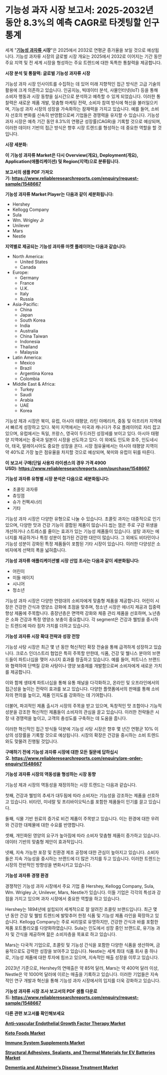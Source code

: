 <p><h1>기능성 과자 시장 보고서: 2025-2032년 동안 8.3%의 예측 CAGR로 타겟팅할 인구 통계</h1></p><p>세계 "<strong><a href="https://www.reliableresearchreports.com/functional-confectionery-r1548667?utm_campaign=105&utm_medium=8&utm_source=Github&utm_content=ia&utm_term=21032025&utm_id=functional-confectionery">기능성 과자류&nbsp;</a></strong><strong>시장</strong>"은 2025에서 2032로 연평균 증가율을 보일 것으로 예상됩니다. 기능성 과자류 시장의 글로벌 시장 개요는 2025에서 2032로 이어지는 기간 동안 주요 지역 및 전 세계 시장을 형성하는 주요 트렌드에 대한 독특한 통찰력을 제공합니다.</p>
<p><strong>시장 분석 및 통찰력: 글로벌 기능성 과자류 시장</strong></p>
<p><p>기능성 과자 시장 인사이트를 수집하는 데 있어 미래 지향적인 접근 방식은 고급 기술의 활용에 크게 의존하고 있습니다. 인공지능, 빅데이터 분석, 사물인터넷(IoT) 등을 통해 소비자 행동과 시장 동향을 실시간으로 분석하고 예측할 수 있게 되었습니다. 이러한 통찰력은 새로운 제품 개발, 맞춤형 마케팅 전략, 소비자 참여 방식에 혁신을 불러일으키며, 기능성 과자 시장의 성장을 가속화하는 잠재력을 가지고 있습니다. 예를 들어, 소비자 선호의 변화를 신속히 반영함으로써 기업들은 경쟁력을 유지할 수 있습니다. 기능성 과자 시장은 예측 기간 동안 8.3%의 연평균 성장률(CAGR)을 기록할 것으로 예상되며, 이러한 데이터 기반의 접근 방식은 향후 시장 트렌드를 형성하는 데 중요한 역할을 할 것입니다.</p><a href="%7CAUTHORITHY_DOMAIN_URL%7C?utm_campaign=105&utm_medium=8&utm_source=Github&utm_content=ia&utm_term=21032025&utm_id=functional-confectionery"></a></p>
<p><strong>시장 세분화:</strong></p>
<p><strong>이 기능성 과자류 Market은 다시 Overview(개요), Deployment(개요), Application(애플리케이션) 및 Region(지역)으로 분류됩니다.</strong></p>
<p><strong>보고서의 샘플 PDF 가져오기:&nbsp;<a href="https://www.reliableresearchreports.com/enquiry/request-sample/1548667?utm_campaign=105&utm_medium=8&utm_source=Github&utm_content=ia&utm_term=21032025&utm_id=functional-confectionery">https://www.reliableresearchreports.com/enquiry/request-sample/1548667</a></strong><strong></strong></p>
<p><strong>기능성 과자류 Market Player는 다음과 같이 세분화됩니다:</strong></p>
<p><ul><li>Hershey</li><li>Kellogg Company</li><li>Sula</li><li>Wm. Wrigley Jr</li><li>Unilever</li><li>Mars</li><li>Nestle</li></ul></p>
<p><strong>지역별로 제공되는 기능성 과자류 마켓 플레이어는 다음과 같습니다:</strong></p>
<p><ul>
    <li>
        North America:
        <ul>
            <li>United States</li>
            <li>Canada</li>
        </ul>
    </li>
    <li>
        Europe:
        <ul>
            <li>Germany</li>
            <li>France</li>
            <li>U.K.</li>
            <li>Italy</li>
            <li>Russia</li>
        </ul>
    </li>
    <li>
        Asia-Pacific:
        <ul>
            <li>China</li>
            <li>Japan</li>
            <li>South Korea</li>
            <li>India</li>
            <li>Australia</li>
            <li>China Taiwan</li>
            <li>Indonesia</li>
            <li>Thailand</li>
            <li>Malaysia</li>
        </ul>
    </li>
    <li>
        Latin America:
        <ul>
            <li>Mexico</li>
            <li>Brazil</li>
            <li>Argentina Korea</li>
            <li>Colombia</li>
        </ul>
    </li>
    <li>
        Middle East & Africa:
        <ul>
            <li>Turkey</li>
            <li>Saudi</li>
            <li>Arabia</li>
            <li>UAE</li>
            <li>Korea</li>
        </ul>
    </li>
    </ul></p>
<p><p>기능성 제과 시장은 북미, 유럽, 아시아 태평양, 라틴 아메리카, 중동 및 아프리카 지역에서 빠르게 성장하고 있다. 북미 지역에서는 미국과 캐나다가 주요 플레이어로 자리 잡고 있으며, 유럽에서는 독일, 프랑스, 영국이 두드러진 성장세를 보이고 있다. 아시아 태평양 지역에서는 중국과 일본이 시장을 선도하고 있다. 이 외에도 인도와 호주, 인도네시아, 태국, 말레이시아도 중요한 성장을 온다. 시장 점유율에서는 아시아 태평양 지역이 약 40%로 가장 높은 점유율을 차지할 것으로 예상되며, 북미와 유럽이 뒤를 따른다.</p></p>
<p><strong>이 보고서 구매(단일 사용자 라이센스의 경우 가격 4900 USD):&nbsp;<a href="https://www.reliableresearchreports.com/purchase/1548667?utm_campaign=105&utm_medium=8&utm_source=Github&utm_content=ia&utm_term=21032025&utm_id=functional-confectionery">https://www.reliableresearchreports.com/purchase/1548667</a></strong></p>
<p><strong>기능성 과자류 유형별 시장 분석은 다음으로 세분화됩니다:</strong></p>
<p><ul><li>초콜릿 과자류</li><li>츄잉껌</li><li>슈가 컨펙셔너리</li><li>기타</li></ul></p>
<p><p>기능성 과자 시장은 다양한 유형으로 나눌 수 있습니다. 초콜릿 과자는 대중적으로 인기 있으며, 다양한 맛과 건강 기능이 결합된 제품이 많습니다.씹는 껌은 주로 구강 위생을 개선하거나 스트레스를 줄이는 효과가 있는 기능성 제품들이 있습니다. 설탕 과자는 에너지를 제공하거나 특정 성분이 첨가된 건강한 대안이 많습니다. 그 외에도 비타민이나 기능성 성분이 강화된 특정 제품들이 포함된 기타 시장이 있습니다. 이러한 다양성은 소비자에게 선택의 폭을 넓혀줍니다.</p></p>
<p><strong>기능성 과자류 애플리케이션별 시장 산업 조사는 다음과 같이 세분화됩니다:</strong></p>
<p><ul><li>어린이</li><li>미들 에이지</li><li>시니어</li><li>청소년</li></ul></p>
<p><p>기능성 과자 시장은 다양한 연령대의 소비자에게 맞춤형 제품을 제공합니다. 어린이 시장은 건강한 간식과 영양소 강화에 초점을 맞추며, 청소년 시장은 에너지 제공과 집중력 향상 제품에 주목합니다. 중장년층은 면역력 강화와 체중 관리 제품을 선호하며, 노년층은 소화 건강과 특정 영양소 보충이 중요합니다. 각 segment은 건강과 웰빙을 중시하는 트렌드에 따라 점차 가치를 더하고 있습니다.</p></p>
<p><strong>기능성 과자류 시장 확대 전략과 성장 전망</strong></p>
<p><p>기능성 사탕 시장은 최근 몇 년 동안 혁신적인 확장 전술을 통해 급격하게 성장하고 있습니다. 크로스 인더스트리 협업은 특히 주목할 만한데, 식품, 건강 및 웰니스 분야의 브랜드들이 파트너십을 맺어 시너지 효과를 창출하고 있습니다. 예를 들어, 피트니스 브랜드와 협력하여 단백질 강화 사탕이나 영양 보충제를 개발함으로써 소비자에게 새로운 가치를 제공합니다.</p><p>이와 함께 생태계 파트너십을 통해 유통 채널을 다각화하고, 온라인 및 오프라인에서의 접근성을 높이는 전략이 효과를 보고 있습니다. 다양한 플랫폼에서의 판매를 통해 소비자의 편의를 높이고, 제품 인지도를 강화하는 데 기여합니다.</p><p>더불어, 파괴적인 제품 출시가 시장의 주목을 받고 있으며, 독창적인 맛 조합이나 기능적 성분을 강조한 혁신적인 제품들이 소비자의 관심을 끌고 있습니다. 이러한 전략들은 시장 내 경쟁력을 높이고, 고객의 충성도를 구축하는 데 도움을 줍니다.</p><p>이러한 혁신적인 접근 방식들 덕분에 기능성 사탕 시장은 향후 몇 년간 연평균 10% 이상의 성장률을 기록할 것으로 예상됩니다. 시장의 확장은 건강을 중시하는 소비 트렌드와도 맞물려 진행될 것입니다.</p></p>
<p><strong>구매하기 전에 기능성 과자류 시장에 대한 모든 질문에 답하십시오.&nbsp;<a href="https://www.reliableresearchreports.com/enquiry/pre-order-enquiry/1548667?utm_campaign=105&utm_medium=8&utm_source=Github&utm_content=ia&utm_term=21032025&utm_id=functional-confectionery">https://www.reliableresearchreports.com/enquiry/pre-order-enquiry/1548667</a></strong><strong></strong></p>
<p><strong>기능성 과자류 시장의 역동성을 형성하는 시장 동향</strong></p>
<p><p>기능성 제과 시장의 역동성을 재정의하는 시장 트렌드는 다음과 같습니다. </p><p>첫째, 건강과 웰빙의 추세가 대두됨에 따라 소비자는 기능성을 강조하는 제품을 선호하고 있습니다. 비타민, 미네랄 및 프리바이오틱스를 포함한 제품들이 인기를 끌고 있습니다. </p><p>둘째, 식물 기반 원료의 증가로 비건 제품이 주목받고 있습니다. 이는 환경에 대한 우려와 건강한 대체물에 대한 수요를 반영합니다. </p><p>셋째, 개인화된 영양의 요구가 높아짐에 따라 소비자 맞춤형 제품이 증가하고 있습니다. 데이터 기반의 맞춤형 제안이 효과적입니다. </p><p>넷째, 지속 가능한 포장 및 친환경 제조 공정에 대한 관심이 높아지고 있습니다. 소비자들은 지속 가능성을 중시하는 브랜드에 더 많은 가치를 두고 있습니다. 이러한 트렌드는 시장의 전반적인 방향성을 변화시키고 있습니다.</p></p>
<p><strong>기능성 과자류 경쟁 환경</strong></p>
<p><p>경쟁적인 기능성 과자 시장에서 주요 기업 중 Hershey, Kellogg Company, Sula, Wm. Wrigley Jr, Unilever, Mars, Nestle가 있습니다. 이들 기업은 각각의 특성과 강점을 가지고 있으며 과자 시장에서 중요한 역할을 하고 있습니다.</p><p>Hershey는 1894년에 설립되어 세계적으로 잘 알려진 초콜릿 브랜드입니다. 최근 몇 년 동안 건강 및 웰빙 트렌드에 발맞추어 한정 식품 및 기능성 제품 라인을 확장하고 있습니다. Kellogg Company는 주로 씨리얼로 유명하지만, 건강한 간식과 바를 포함한 제품 포트폴리오를 다양화하였습니다. Sula는 인도에서 성장 중인 브랜드로, 유기농 과자 및 간식을 제공하며 젊은 소비자층을 목표로 하고 있습니다.</p><p>Mars는 다국적 기업으로, 초콜릿 및 기능성 간식을 포함한 다양한 식품을 생산하며, 금융적으로도 강력한 성장을 보여주고 있습니다. Nestle는 세계 최대 식품 회사 중 하나로, 기능성 제품에 대한 투자에 힘쓰고 있으며, 지속적인 매출 성장을 이루고 있습니다.</p><p>2023년 기준으로, Hershey의 연매출은 약 85억 달러, Mars는 약 400억 달러 이상, Nestle은 약 1000억 달러에 이르는 매출을 기록하고 있습니다. 이러한 기업들은 지속적인 연구 개발과 혁신을 통해 기능성 과자 시장에서의 입지를 더욱 강화하고 있습니다.</p></p>
<p><strong>기능성 과자류 시장 조사 보고서의 PDF 샘플 다운로드:&nbsp;<a href="https://www.reliableresearchreports.com/enquiry/request-sample/1548667?utm_campaign=105&utm_medium=8&utm_source=Github&utm_content=ia&utm_term=21032025&utm_id=functional-confectionery">https://www.reliableresearchreports.com/enquiry/request-sample/1548667</a></strong></p>
<p><strong></strong></p>
<p><strong></strong></p>
<p><strong></strong></p>
<p><strong></strong></p>
<p><strong>다른 관련 보고서를 확인해보세요</strong></p>
<p><strong><p><a href="https://github.com/jugutstam/Market-Research-Report-List-1/blob/main/antivascular-endothelial-growth-factor-therapy-market.md?utm_campaign=105&utm_medium=8&utm_source=Github&utm_content=ia&utm_term=21032025&utm_id=functional-confectionery">Anti–vascular Endothelial Growth Factor Therapy Market</a></p><p><a href="https://github.com/reahmmunises/Market-Research-Report-List-1/blob/main/keto-foods-market.md?utm_campaign=105&utm_medium=8&utm_source=Github&utm_content=ia&utm_term=21032025&utm_id=functional-confectionery">Keto Foods Market</a></p><p><a href="https://github.com/pilukypalis/Market-Research-Report-List-1/blob/main/immune-system-supplements-market.md?utm_campaign=105&utm_medium=8&utm_source=Github&utm_content=ia&utm_term=21032025&utm_id=functional-confectionery">Immune System Supplements Market</a></p><p><a href="https://github.com/moratronak3q/Market-Research-Report-List-1/blob/main/structural-adhesives-sealants-and-thermal-materials-for-ev-batteries-market.md?utm_campaign=105&utm_medium=8&utm_source=Github&utm_content=ia&utm_term=21032025&utm_id=functional-confectionery">Structural Adhesives, Sealants, and Thermal Materials for EV Batteries Market</a></p><p><a href="https://github.com/zakkistuey/Market-Research-Report-List-1/blob/main/dementia-and-alzheimers-disease-treatment-market.md?utm_campaign=105&utm_medium=8&utm_source=Github&utm_content=ia&utm_term=21032025&utm_id=functional-confectionery">Dementia and Alzheimer’s Disease Treatment Market</a></p></strong></p>